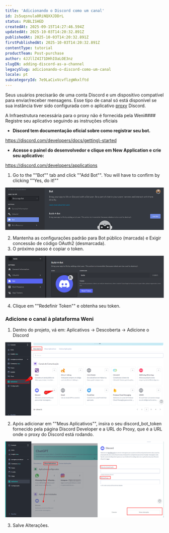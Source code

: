 ```yaml
---
title: 'Adicionando o Discord como um canal'
id: 2s5uqsnula0RiNQXXJDDrL
status: PUBLISHED
createdAt: 2025-09-15T14:27:46.594Z
updatedAt: 2025-10-03T14:20:32.891Z
publishedAt: 2025-10-03T14:20:32.891Z
firstPublishedAt: 2025-10-03T14:20:32.891Z
contentType: tutorial
productTeam: Post-purchase
author: 4JJllZ4I71DHhIOaLOE3nz
slugEN: adding-discord-as-a-channel
legacySlug: adicionando-o-discord-como-um-canal
locale: pt
subcategoryId: 7e9LaCixVcvflzgWkxlftd
---
```


Seus usuários precisarão de uma conta Discord e um dispositivo compatível para enviar/receber mensagens. Esse tipo de canal só está disponível se sua instância tiver sido configurada com o aplicativo [proxy](https://github.com/releaseplatform/RapidPro-Discord-Proxy) Discord.

A Infraestrutura necessária para o proxy não é fornecida pela Weni#### Registre seu aplicativo seguindo as instruções oficiais

- **Discord tem documentação oficial sobre como registrar seu bot.**

https://discord.com/developers/docs/getting\-started

- **Acesse o painel do desenvolvedor e clique em New Application e crie seu aplicativo:**

https://discord.com/developers/applications

1. Go to the ""Bot"" tab and click ""Add Bot"". You will have to confirm by clicking ""Yes, do it!""

![](https://raw.githubusercontent.com/vtexdocs/help-center-content/refs/heads/main/docs/pt/tutorials/weni-by-vtex/integra%C3%A7%C3%B5es/adicionando-o-discord-como-um-canal_1.png)

2. Mantenha as configurações padrão para Bot público (marcada) e Exigir concessão de código OAuth2 (desmarcada).
3. O próximo passo é copiar o token.

![](https://raw.githubusercontent.com/vtexdocs/help-center-content/refs/heads/main/docs/pt/tutorials/weni-by-vtex/integra%C3%A7%C3%B5es/adicionando-o-discord-como-um-canal_2.png)

4. Clique em ""Redefinir Token"" e obtenha seu token.

### Adicione o canal à plataforma Weni

1. Dentro do projeto, vá em: Aplicativos \-> Descoberta \-> Adicione o Discord

![](https://raw.githubusercontent.com/vtexdocs/help-center-content/refs/heads/main/docs/pt/tutorials/weni-by-vtex/integra%C3%A7%C3%B5es/adicionando-o-discord-como-um-canal_3.png)

2. Após adicionar em ""Meus Aplicativos"", insira o seu discord\_bot\_token fornecido pela página Discord Developer e a URL do Proxy, que é a URL onde o proxy do Discord está rodando.

![](https://raw.githubusercontent.com/vtexdocs/help-center-content/refs/heads/main/docs/pt/tutorials/weni-by-vtex/integra%C3%A7%C3%B5es/adicionando-o-discord-como-um-canal_4.png)

3. Salve Alterações.
